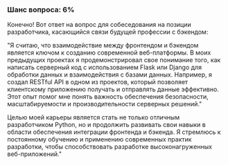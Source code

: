 ### Шанс вопроса: 6%

Конечно! Вот ответ на вопрос для собеседования на позиции разработчика, касающийся связи будущей профессии с бэкендом:

"Я считаю, что взаимодействие между фронтендом и бэкендом является ключом к созданию современной веб-платформы. В моих предыдущих проектах я продемонстрировал свое понимание того, как написать серверный код с использованием Flask или Django для обработки данных и взаимодействия с базами данных. Например, я создал RESTful API в одном из проектов, который позволяет клиентскому приложению получать и отправлять данные эффективно. Этот опыт помог мне понять важность обеспечения безопасности, масштабируемости и производительности серверных решений."

Целью моей карьеры является стать не только отличным разработчиком Python, но и продолжить развивать свои навыки в области обеспечения интеграции фронтенда и бэкенда. Я стремлюсь к постоянному обучению и применению современных практик разработки, чтобы способствовать разработке высоконагруженных веб-приложений."